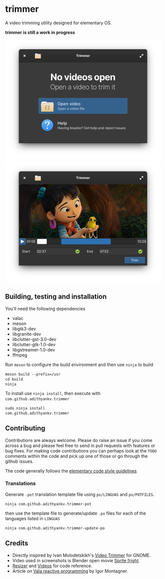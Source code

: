 # trimmer
A video trimming utility designed for elementary OS.

**trimmer is still a work in progress**

![Welcome screen screenshot](data/screenshot-welcome.png)
![Trimming screen screenshot](data/screenshot-trim.png)

## Building, testing and installation
You'll need the following dependencies
- valac
- meson
- libgtk3-dev
- libgranite-dev
- libclutter-gst-3.0-dev
- libclutter-gtk-1.0-dev
- libgstreamer-1.0-dev
- ffmpeg

Run `meson` to configure the build environment and then use `ninja` to build
```
meson build --prefix=/usr
cd build
ninja
```
To install use `ninja install`, then execute with `com.github.adithyankv.trimmer`
```
sudo ninja install
com.github.adithyankv.trimmer
```

## Contributing
Contributions are always welcome. Please do raise an issue if you come across
a bug and please feel free to send in pull requests with features or bug fixes. 
For making code contributions you can perhaps look at the `TODO` comments within
the code and pick up one of those or go through the github issues.

The code generally follows the [elementary code style guidelines](https://docs.elementary.io/develop/writing-apps/code-style)

### Translations
Generate `.pot` translation template file using `po/LINGUAS` and `po/POTFILES`.
```
ninja com.github.adithyankv.trimmer-pot
```
then use the template file to generate/update `.po` files for each of the 
languages listed in `LINGUAS`
```
ninja com.github.adithyankv.trimmer-update-po
```

## Credits
- Directly inspired by Ivan Molodetskikh's [Video Trimmer](https://gitlab.gnome.org/YaLTeR/video-trimmer) for GNOME.
- Video used in screenshots is Blender open movie [Sprite fright](https://studio.blender.org/films/sprite-fright/).
- [Resizer](https://github.com/peteruithoven/resizer) and [Videos](https://github.com/elementary/videos) for code reference.
- Article on [Vala reactive programming](https://dev.to/igordsm/vala-reactive-programming-2pf4) by Igor Montagner.
